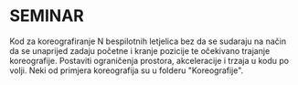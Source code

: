 # SEMINAR
Kod za koreografiranje N bespilotnih letjelica bez da se sudaraju na način da se unaprijed zadaju početne i kranje pozicije te očekivano trajanje koreografije. 
Postaviti ograničenja prostora, akceleracije i trzaja u kodu po volji. 
Neki od primjera koreografija su u folderu "Koreografije". 
